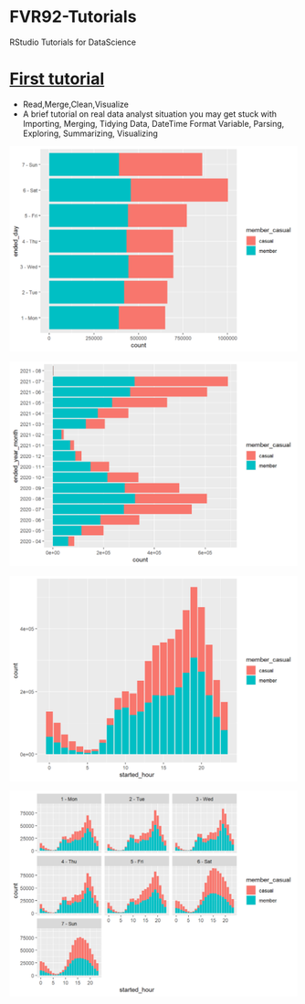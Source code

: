 # FVR92-Tutorials
RStudio Tutorials for DataScience

# [First tutorial](https://rpubs.com/FVR92/802021)
* Read,Merge,Clean,Visualize
* A brief tutorial on real data analyst situation you may get stuck with Importing, Merging, Tidying Data, DateTime Format Variable, Parsing, Exploring, Summarizing, Visualizing


![](https://github.com/FVR92/FVR92-Tutorials/blob/main/Visualizations/Graph1.png)

![](https://github.com/FVR92/FVR92-Tutorials/blob/main/Visualizations/Graph2.png)

![](https://github.com/FVR92/FVR92-Tutorials/blob/main/Visualizations/Graph3.png)

![](https://github.com/FVR92/FVR92-Tutorials/blob/main/Visualizations/Graph4.png)
